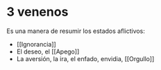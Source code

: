 # 3 venenos

Es una manera de resumir los estados aflictivos:
- [[Ignorancia]]
- El deseo, el [[Apego]]
- La aversión, la ira, el enfado, envidia, [[Orgullo]]